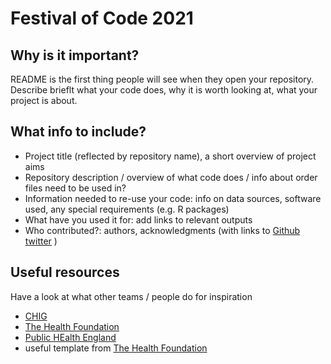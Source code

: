 # Festival of Code 2021
## Why is it important?
README is the first thing people will see when they open your repository. 
Describe brieflt what your code does, why it is worth looking at, what your project is about. 

## What info to include?
- Project title (reflected by repository name), a short overview of project aims
- Repository description / overview of what code does / info about order files need to be used in?
- Information needed to re-use your code: info on data sources, software used, any special requirements (e.g. R packages)
- What have you used it for: add links to relevant outputs
- Who contributed?: authors, acknowledgments (with links to [Github](https://github.com/) [twitter](https://twitter.com/) )

## Useful resources
Have a look at what other teams / people do for inspiration
- [CHIG](https://github.com/UCL-CHIG)
- [The Health Foundation](https://github.com/HFAnalyticsLab)
- [Public HEalth England](https://github.com/PublicHealthEngland/)
- useful template from [The Health Foundation](https://user-images.githubusercontent.com/57709358/119957897-67aa1280-bf9a-11eb-9c7c-5c756b21e757.png)

